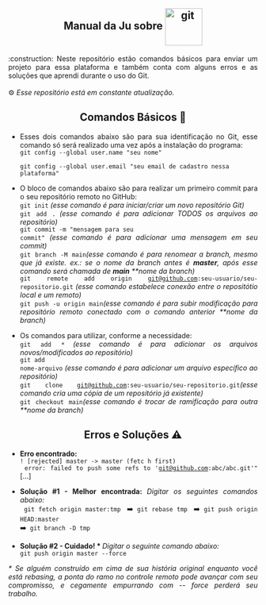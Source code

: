 <h2 align="center"> Manual da Ju sobre <img align="center" alt="git" width="75" img src="https://cdn.jsdelivr.net/gh/devicons/devicon/icons/git/git-plain-wordmark.svg"> </h2>
<div align="justify">

<div align="justify">
:construction: Neste repositório estão comandos básicos para enviar um projeto para essa plataforma e também conta com alguns erros e as soluções que aprendi durante o uso do Git. </br>
</br>
⚙ <i>Esse repositório está em constante atualização.</i>

<h2 align="center"> Comandos Básicos 🧩 </h2>

- Esses dois comandos abaixo são para sua identificação no Git, esse comando só será realizado uma vez após a instalação do programa: </br>
<code>git config --global user.name "seu nome"</code></br>
<code> git config --global user.email "seu email de cadastro nessa plataforma"</code></br>

- O bloco de comandos abaixo são para realizar um primeiro commit para o seu repositório remoto no GitHub: </br>
<code>git init</code>    <i>(esse comando é para iniciar/criar um novo repositório Git)</i></br>
<code>git add .</code>   <i>(esse comando é para adicionar TODOS os arquivos ao repositório)</i></br>
<code>git commit -m "mensagem para seu commit"</code>   <i>(esse comando é para adicionar uma mensagem em seu commit)</i></br>
<code>git branch -M main</code><i>(esse comando é para renomear a branch, mesmo que já existe. ex.: se o nome da branch antes é <b>master</b>, após esse comando será chamada de <b>main</b> **nome da branch)</i></br>
<code>git remote add origin git@github.com:seu-usuario/seu-repositorio.git</code> <i>(esse comando estabelece conexão entre o repositótio local e um remoto)</i></br>
<code>git push -u origin main</code><i>(esse comando é para subir modificação para repositório remoto conectado com o comando anterior **nome da branch)</i></br>

- Os comandos para utilizar, conforme a necessidade: </br>
<code>git add *</code> <i>(esse comando é para adicionar os arquivos novos/modificados ao repositório)</i></br>
<code>git add nome-arquivo</code> <i>(esse comando é para adicionar um arquivo específico ao repositório)</i></br>
<code>git clone git@github.com:seu-usuario/seu-repositorio.git</code><i>(esse comando cria uma cópia de um repositório já existente)</i></br>
<code>git checkout main</code><i>(esse comando é trocar de ramificação para outra **nome da branch)</i></br>

<h2 align="center"> Erros e Soluções ⚠️ </h2>

- <b> Erro encontrado: </b>  
<code>! [rejected]        master -> master (fetc h first) </code> <br>
<code> error: failed to push some refs to 'git@github.com:abc/abc.git'"</code> [...]

- <b> Solução #1 - Melhor encontrada: </b> <i>Digitar os seguintes comandos abaixo:</i><br> 
<code> git fetch origin master:tmp </code> ➡️<code> git rebase tmp </code> ➡️<code> git push origin HEAD:master </code> ➡️<code> git branch -D tmp </code>

- <b> Solução #2 - Cuidado! * </b> <i>Digitar o seguinte comando abaixo:</i><br>
<code>git push origin master --force</code>

 <i> * Se alguém construído em cima de sua história original enquanto você está rebasing, a ponta do ramo no controle remoto pode avançar com seu compromisso, e cegamente empurrando com -- force perderá seu trabalho.</i>
 </div>
 
##
